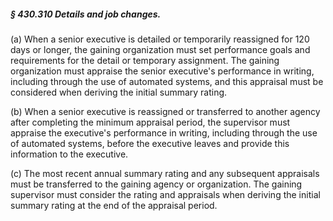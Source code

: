 ##### § 430.310 Details and job changes. #####

(a) When a senior executive is detailed or temporarily reassigned for 120 days or longer, the gaining organization must set performance goals and requirements for the detail or temporary assignment. The gaining organization must appraise the senior executive's performance in writing, including through the use of automated systems, and this appraisal must be considered when deriving the initial summary rating.

(b) When a senior executive is reassigned or transferred to another agency after completing the minimum appraisal period, the supervisor must appraise the executive's performance in writing, including through the use of automated systems, before the executive leaves and provide this information to the executive.

(c) The most recent annual summary rating and any subsequent appraisals must be transferred to the gaining agency or organization. The gaining supervisor must consider the rating and appraisals when deriving the initial summary rating at the end of the appraisal period.